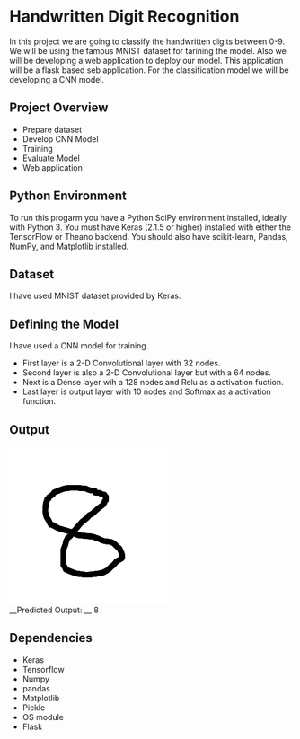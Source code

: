 # Handwritten Digit Recognition
In this project we are going to classify the handwritten digits between 0-9. We will be using the famous MNIST dataset
for tarining the model. Also we will be developing a web application to deploy our model. This application will be a 
flask based seb application.
For the classification model we will be developing a CNN model.

## Project Overview
* Prepare dataset
* Develop CNN Model
* Training
* Evaluate Model
* Web application

## Python Environment
To run this progarm you have a Python SciPy environment installed, ideally with Python 3. You must have Keras (2.1.5 
or higher) installed with either the TensorFlow or Theano backend. You should also have scikit-learn, Pandas, NumPy, and 
Matplotlib installed.

## Dataset
I have used MNIST dataset provided by Keras.<br/>

## Defining the Model
I have used a CNN model for training.
* First layer is a 2-D Convolutional layer with 32 nodes.
* Second layer is also a 2-D Convolutional layer but with a 64 nodes.
* Next is a Dense layer wih a 128 nodes and Relu as a activation fuction.
* Last layer is output layer with 10 nodes and Softmax as a activation function. 

## Output
![Inout Image](/output.png)<br/>
__Predicted Output: __ 8
## Dependencies
* Keras
* Tensorflow
* Numpy
* pandas
* Matplotlib
* Pickle
* OS module
* Flask

